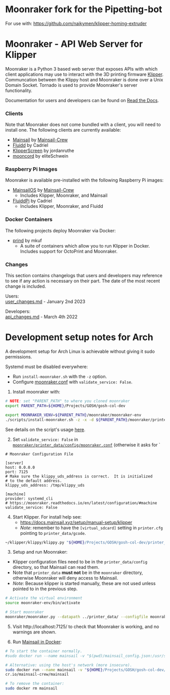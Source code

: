 # Moonraker fork for the Pipetting-bot

For use with: https://github.com/naikymen/klipper-homing-extruder

#  Moonraker - API Web Server for Klipper

Moonraker is a Python 3 based web server that exposes APIs with which
client applications may use to interact with the 3D printing firmware
[Klipper](https://github.com/KevinOConnor/klipper). Communcation between
the Klippy host and Moonraker is done over a Unix Domain Socket.  Tornado
is used to provide Moonraker's server functionality.

Documentation for users and developers can be found on
[Read the Docs](https://moonraker.readthedocs.io/en/latest/).

### Clients

Note that Moonraker does not come bundled with a client, you will need to
install one.  The following clients are currently available:

- [Mainsail](https://github.com/mainsail-crew/mainsail) by [Mainsail-Crew](https://github.com/mainsail-crew)
- [Fluidd](https://github.com/fluidd-core/fluidd) by Cadriel
- [KlipperScreen](https://github.com/jordanruthe/KlipperScreen) by jordanruthe
- [mooncord](https://github.com/eliteSchwein/mooncord) by eliteSchwein

### Raspberry Pi Images

Moonraker is available pre-installed with the following Raspberry Pi images:

- [MainsailOS](https://github.com/mainsail-crew/MainsailOS) by [Mainsail-Crew](https://github.com/mainsail-crew)
  - Includes Klipper, Moonraker, and Mainsail
- [FluiddPi](https://github.com/fluidd-core/FluiddPi) by Cadriel
  - Includes Klipper, Moonraker, and Fluidd

### Docker Containers

The following projects deploy Moonraker via Docker:

- [prind](https://github.com/mkuf/prind) by mkuf
  - A suite of containers which allow you to run Klipper in
    Docker.  Includes support for OctoPrint and Moonraker.

### Changes

This section contains changelogs that users and developers may reference
to see if any action is necessary on their part.  The date of the most
recent change is included.

Users:\
[user_changes.md](https://moonraker.readthedocs.io/en/latest/user_changes/) - January 2nd 2023

Developers:\
[api_changes.md](https://moonraker.readthedocs.io/en/latest/api_changes/) - March 4th 2022

# Development setup notes for Arch

A development setup for Arch Linux is achievable without giving it sudo permissions.

Systemd must be disabled everywhere:

- Run `install-moonraker.sh` with the `-z` option.
- Configure [moonraker.conf](./printer_data/config/moonraker.conf) with `validate_service: False`.

1. Install moonraker with:

```bash
# NOTE: set "PARENT_PATH" to where you cloned moonraker
export PARENT_PATH=${HOME}/Projects/GOSH/gosh-col-dev

export MOONRAKER_VENV=${PARENT_PATH}/moonraker/moonraker-env
./scripts/install-moonraker.sh -z -x -d ${PARENT_PATH}/moonraker/printer_data
```

See details on the script's usage [here](https://moonraker.readthedocs.io/en/latest/installation/).

2. Set `validate_service: False` in [`moonraker/printer_data/config/moonraker.conf`](./printer_data/config/moonraker.conf) (otherwise it asks for `

```
# Moonraker Configuration File

[server]
host: 0.0.0.0
port: 7125
# Make sure the klippy_uds_address is correct.  It is initialized
# to the default address.
klippy_uds_address: /tmp/klippy_uds

[machine]
provider: systemd_cli
# https://moonraker.readthedocs.io/en/latest/configuration/#machine
validate_service: False

```

4. Start Klipper. For install help see:
    - https://docs.mainsail.xyz/setup/manual-setup/klipper
    - _Note_: remember to have the `[virtual_sdcard]` setting in `printer.cfg` pointing to `printer_data/gcode`.

```bash
~/klipper/klippy/klippy.py "${HOME}/Projects/GOSH/gosh-col-dev/printer_data/config/printer.cfg" -l /tmp/klippy.log -a /tmp/klippy_uds
```

3. Setup and run Moonraker:
  - Klipper configuration files need to be in the `printer_data/config` directory, so that Mainsail can read them.
  - Note that `printer_data` **must not** be in the `moonraker` directory, otherwise Moonraker will deny access to Mainsail.
  - _Note_: Because klipper is started manually, these are not used unless pointed to in the previous step.

```bash
# Activate the virtual environment
source moonraker-env/bin/activate

# Start moonraker
moonraker/moonraker.py --datapath ../printer_data/ --configfile moonraker.conf -n
```

5. Visit http://localhost:7125/ to check that Moonraker is working, and no warnings are shown.

6. Run [Mainsail in Docker](https://docs.mainsail.xyz/setup/docker):

```bash
# To start the container normally.
#sudo docker run --name mainsail -v "$(pwd)/mainsail_config.json:/usr/share/nginx/html/config.json" -p "8080:80" ghcr.io/mainsail-crew/mainsail 

# Alternative: using the host's network (more insecure).
sudo docker run --name mainsail -v "${HOME}/Projects/GOSH/gosh-col-dev/moonraker/mainsail_config.json:/usr/share/nginx/html/config.json" --net="host" gh  
cr.io/mainsail-crew/mainsail

# To remove the container:
sudo docker rm mainsail
```
